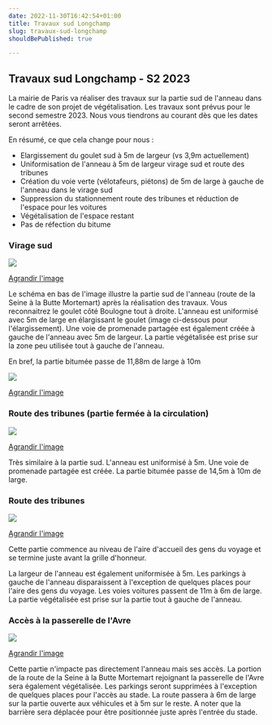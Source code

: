 ```yaml
---
date: 2022-11-30T16:42:54+01:00
title: Travaux sud Longchamp
slug: travaux-sud-longchamp
shouldBePublished: true

---
```

## **Travaux sud Longchamp - S2 2023**

La mairie de Paris va réaliser des travaux sur la partie sud de l'anneau dans le cadre de son projet de végétalisation. Les travaux sont prévus pour le second semestre 2023. Nous vous tiendrons au courant dès que les dates seront arrêtées.

En résumé, ce que cela change pour nous :

* Elargissement du goulet sud à 5m de largeur (vs 3,9m actuellement)
* Uniformisation de l'anneau à 5m de largeur virage sud et route des tribunes
* Création du voie verte (vélotafeurs, piétons) de 5m de large à gauche de l'anneau dans le virage sud
* Suppression du stationnement route des tribunes et réduction de l'espace pour les voitures
* Végétalisation de l'espace restant
* Pas de réfection du bitume

### **Virage sud**

![](/media/screenshot-2022-11-30-at-17-05-13.png)

<a href="/media/screenshot-2022-11-30-at-17-05-13.png" target="_blank">Agrandir l'image</a>

Le schéma en bas de l'image illustre la partie sud de l'anneau (route de la Seine à la Butte Mortemart) après la réalisation des travaux. Vous reconnaitrez le goulet côté Boulogne tout à droite. L'anneau est uniformisé avec 5m de large en élargissant le goulet (image ci-dessous pour l'élargissement). Une voie de promenade partagée est également créée à gauche de l'anneau avec 5m de largeur. La partie végétalisée est prise sur la zone peu utilisée tout à gauche de l'anneau.

En bref, la partie bitumée passe de 11,88m de large à 10m

![](/media/screenshot-2022-11-30-at-17-05-45.png)

<a href="/media/screenshot-2022-11-30-at-17-05-45.png" target="_blank">Agrandir l'image</a>

### Route des tribunes (partie fermée à la circulation)

![](/media/screenshot-2022-11-30-at-17-04-51.png)

<a href="/media/screenshot-2022-11-30-at-17-04-51.png" target="_blank">Agrandir l'image</a>

Très similaire à la partie sud. L'anneau est uniformisé à 5m. Une voie de promenade partagée est créée. La partie bitumée passe de 14,5m à 10m de large.

### Route des tribunes

![](/media/screenshot-2022-11-30-at-17-04-16.png)

<a href="/media/screenshot-2022-11-30-at-17-04-16.png" target="_blank">Agrandir l'image</a>

Cette partie commence au niveau de l'aire d'accueil des gens du voyage et se termine juste avant la grille d'honneur.

La largeur de l'anneau est également uniformisée à 5m. Les parkings à gauche de l'anneau disparaissent à l'exception de quelques places pour l'aire des gens du voyage. Les voies voitures passent de 11m à 6m de large. La partie végétalisée est prise sur la partie tout à gauche de l'anneau.

### Accès à la passerelle de l'Avre

![](/media/screenshot-2022-12-01-at-10-34-49.png)

<a href="/media/screenshot-2022-12-01-at-10-34-49.png" target="_blank">Agrandir l'image</a>

Cette partie n'impacte pas directement l'anneau mais ses accès. La portion de la route de la Seine à la Butte Mortemart rejoignant la passerelle de l'Avre sera également végétalisée. Les parkings seront supprimées à l'exception de quelques places pour l'accès au stade. La route passera à 6m de large sur la partie ouverte aux véhicules et à 5m sur le reste. A noter que la barrière sera déplacée pour être positionnée juste après l'entrée du stade.